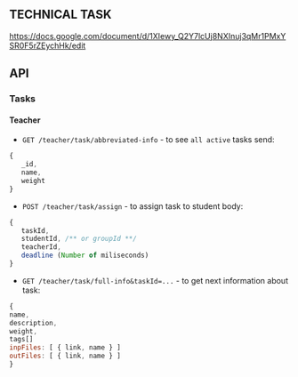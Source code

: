 ## TECHNICAL TASK
 https://docs.google.com/document/d/1XIewy_Q2Y7lcUj8NXInuj3qMr1PMxYSR0F5rZEychHk/edit
## API

### Tasks

#### Teacher
* `GET /teacher/task/abbreviated-info` - to see `all active` tasks
send:
 ```javaScript
 {
 	_id,
    name,
    weight
 }
 ```
* `POST /teacher/task/assign` - to assign task to student
 body:
 ```javaScript
 {
 	taskId,
    studentId, /** or groupId **/
    teacherId,                         
    deadline (Number of miliseconds)
 }
 ```
 * `GET /teacher/task/full-info&taskId=...` - to get next information about task:
 ```javaScript
{
 name, 
 description, 
 weight,
 tags[]
 inpFiles: [ { link, name } ]
 outFiles: [ { link, name } ]
}
 ```